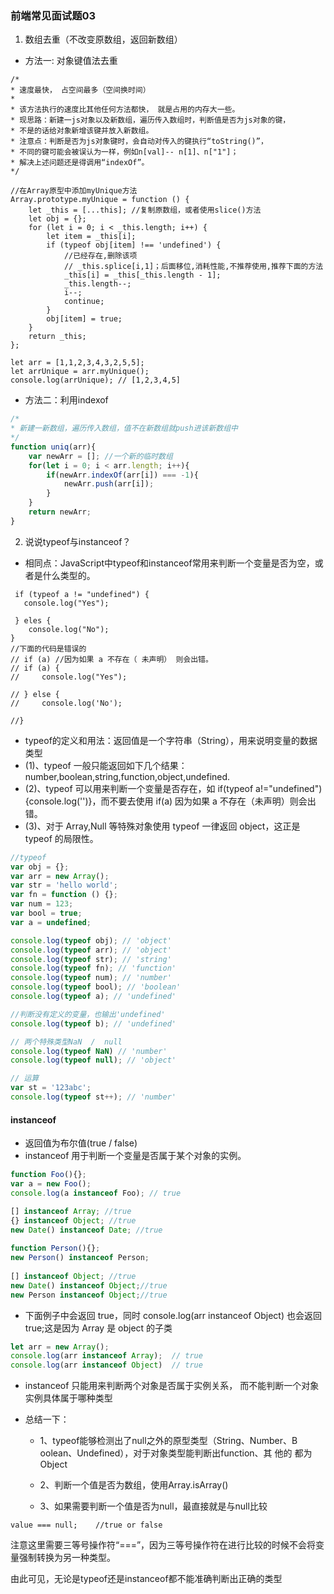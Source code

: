 ### 前端常见面试题03
1. 数组去重（不改变原数组，返回新数组）
+ 方法一: 对象键值法去重
```
/*
* 速度最快， 占空间最多（空间换时间）
*
* 该方法执行的速度比其他任何方法都快， 就是占用的内存大一些。
* 现思路：新建一js对象以及新数组，遍历传入数组时，判断值是否为js对象的键，
* 不是的话给对象新增该键并放入新数组。
* 注意点：判断是否为js对象键时，会自动对传入的键执行“toString()”，
* 不同的键可能会被误认为一样，例如n[val]-- n[1]、n["1"]；
* 解决上述问题还是得调用“indexOf”。
*/

//在Array原型中添加myUnique方法
Array.prototype.myUnique = function () {
    let _this = [...this]; //复制原数组，或者使用slice()方法
    let obj = {};
    for (let i = 0; i < _this.length; i++) {
        let item = _this[i];
        if (typeof obj[item] !== 'undefined') {
            //已经存在,删除该项
            // _this.splice[i,1]；后面移位,消耗性能,不推荐使用,推荐下面的方法
            _this[i] = _this[_this.length - 1];
            _this.length--;
            i--;
            continue; 
        }
        obj[item] = true;   
    }
    return _this;
};

let arr = [1,1,2,3,4,3,2,5,5];
let arrUnique = arr.myUnique();
console.log(arrUnique); // [1,2,3,4,5]
```
+ 方法二：利用indexof
```javascript
/*
* 新建一新数组，遍历传入数组，值不在新数组就push进该新数组中
*/
function uniq(arr){
    var newArr = []; //一个新的临时数组
    for(let i = 0; i < arr.length; i++){
        if(newArr.indexOf(arr[i]) === -1){
            newArr.push(arr[i]);
        }
    }
    return newArr;
}
```

2. 说说typeof与instanceof？
+ 相同点：JavaScript中typeof和instanceof常用来判断一个变量是否为空，或者是什么类型的。
```
 if (typeof a != "undefined") {
   console.log("Yes");

 } eles {
    console.log("No");
}
//下面的代码是错误的
// if (a) //因为如果 a 不存在（ 未声明） 则会出错。
// if (a) {
//     console.log("Yes");

// } else {
//     console.log('No');

//}
```

+ typeof的定义和用法：返回值是一个字符串（String），用来说明变量的数据类型
+ (1)、typeof 一般只能返回如下几个结果：number,boolean,string,function,object,undefined.
+ (2)、typeof 可以用来判断一个变量是否存在，如 if(typeof a!="undefined"){console.log('')}，而不要去使用 if(a) 因为如果 a 不存在（未声明）则会出错。
+ (3)、对于 Array,Null 等特殊对象使用 typeof 一律返回 object，这正是 typeof 的局限性。
```javascript
//typeof
var obj = {};
var arr = new Array(); 
var str = 'hello world';
var fn = function () {};
var num = 123;
var bool = true;
var a = undefined;

console.log(typeof obj); // 'object'
console.log(typeof arr); // 'object'
console.log(typeof str); // 'string'
console.log(typeof fn); // 'function'
console.log(typeof num); // 'number'
console.log(typeof bool); // 'boolean'
console.log(typeof a); // 'undefined'

//判断没有定义的变量，也输出'undefined'
console.log(typeof b); // 'undefined'

// 两个特殊类型NaN  /  null
console.log(typeof NaN) // 'number'
console.log(typeof null); // 'object'

// 运算
var st = '123abc';
console.log(typeof st++); // 'number'
```


#### instanceof
+ 返回值为布尔值(true / false)
+ instanceof 用于判断一个变量是否属于某个对象的实例。
```javascript
function Foo(){};
var a = new Foo();
console.log(a instanceof Foo); // true

[] instanceof Array; //true
{} instanceof Object; //true
new Date() instanceof Date; //true
 
function Person(){};
new Person() instanceof Person;
 
[] instanceof Object; //true
new Date() instanceof Object;//true
new Person instanceof Object;//true
```

+ 下面例子中会返回 true，同时 console.log(arr instanceof Object) 也会返回 true;这是因为 Array 是 object 的子类
```javascript
let arr = new Array();
console.log(arr instanceof Array);  // true
console.log(arr instanceof Object)  // true
```
+ instanceof 只能用来判断两个对象是否属于实例关系， 而不能判断一个对象实例具体属于哪种类型

+ 总结一下：

  - 1、typeof能够检测出了null之外的原型类型（String、Number、B       oolean、Undefined），对于对象类型能判断出function、其       他的   都为Object

  - 2、判断一个值是否为数组，使用Array.isArray()

  - 3、如果需要判断一个值是否为null，最直接就是与null比较
 ```
 value === null;    //true or false
 ```
注意这里需要三等号操作符“===”，因为三等号操作符在进行比较的时候不会将变量强制转换为另一种类型。

由此可见，无论是typeof还是instanceof都不能准确判断出正确的类型